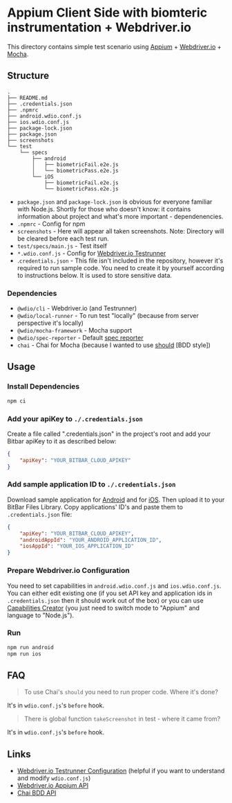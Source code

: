 # Appium Client Side with biomteric instrumentation + Webdriver.io

This directory contains simple test scenario using
[Appium](http://appium.io/) + [Webdriver.io](https://webdriver.io/) + [Mocha](https://mochajs.org/).

## Structure

```text
.
├── README.md
├── .credentials.json
├── .npmrc
├── android.wdio.conf.js
├── ios.wdio.conf.js
├── package-lock.json
├── package.json
├── screenshots
└── test
    └── specs
        ├── android
        │   ├── biometricFail.e2e.js
        │   └── biometricPass.e2e.js
        └── iOS
            ├── biometricFail.e2e.js
            └── biometricPass.e2e.js
```

-   `package.json` and `package-lock.json` is obvious for everyone familiar with Node.js. Shortly for those who doesn't know:
    it contains information about project and what's more important - dependenencies.
-   `.npmrc` - Config for npm
-   `screenshots` - Here will appear all taken screenshots. Note: Directory will be cleared before each test run.
-   `test/specs/main.js` - Test itself
-   `*.wdio.conf.js` - Config for [Webdriver.io Testrunner](https://webdriver.io/docs/gettingstarted.html)
-   .`credentials.json` - This file isn't included in the repository, however it's required to run sample code. You need to create it by yourself according to instructions below. It is used to store sensitive data.

### Dependencies

-   `@wdio/cli` - Webdriver.io (and Testrunner)
-   `@wdio/local-runner` - To run test "locally" (because from server perspective it's locally)
-   `@wdio/mocha-framework` - Mocha support
-   `@wdio/spec-reporter` - Default [spec reporter](https://webdriver.io/docs/spec-reporter.html)
-   `chai` - Chai for Mocha (because I wanted to use [should](https://www.chaijs.com/guide/styles/#should) [BDD style])

## Usage

### Install Dependencies

```bash
npm ci
```

### Add your apiKey to `./.credentials.json`

Create a file called ".credentials.json" in the project's root and add your Bitbar apiKey to it as described below:

```json
{
    "apiKey": "YOUR_BITBAR_CLOUD_APIKEY"
}
```

### Add sample application ID to `./.credentials.json`

Download sample application for [Android](../../../../../../../apps/android/BitBarSampleApp.apk) and for [iOS](../../../../../../../apps/ios/BitBarSampleApp.ipa). Then upload it to your BitBar Files Library. Copy applications' ID's and paste them to `.credentials.json` file:

```json
{
    "apiKey": "YOUR_BITBAR_CLOUD_APIKEY",
    "androidAppId": "YOUR_ANDROID_APPLICATION_ID",
    "iosAppId": "YOUR_IOS_APPLICATION_ID"
}
```

### Prepare Webdriver.io Configuration

You need to set capabilities in `android.wdio.conf.js` and `ios.wdio.conf.js`.
You can either edit existing one (if you set API key and application ids in `.credentials.json` then it should work out of the box) or you can use [Capabilities Creator](https://cloud.bitbar.com/#public/capabilities-creator) (you just need to switch mode to "Appium" and language to "Node.js").

### Run

```bash
npm run android
npm run ios
```

## FAQ

> To use Chai's `should` you need to run proper code. Where it's done?

It's in `wdio.conf.js`'s `before` hook.

> There is global function `takeScreenshot` in test - where it came from?

It's in `wdio.conf.js`'s `before` hook.

## Links

-   [Webdriver.io Testrunner Configuration](https://webdriver.io/docs/configurationfile.html) (helpful if you want to understand and modify `wdio.conf.js`)
-   [Webdriver.io Appium API](https://webdriver.io/docs/api/appium.html)
-   [Chai BDD API](https://www.chaijs.com/api/bdd/)
